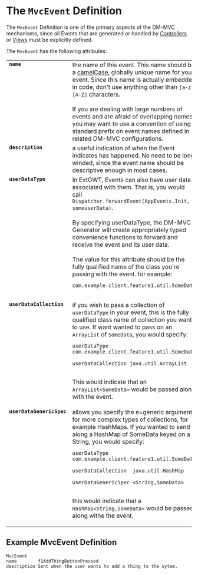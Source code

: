 # The `MvcEvent` Definition #

The `MvcEvent` Definition is one of the primary aspects of the DM-MVC mechanisms, since all Events that are generated or handled by [Controllers](MVCController.md) or [Views](MVCView.md) must be explicitly defined.

The `MvcEvent` has the following attributes:

<table width='820'>

<tr>
<td width='180' valign='top'>
<b><code>name</code></b>
</td>
<td valign='top'>
the name of this event. This name should be a <a href='http://en.wikipedia.org/wiki/CamelCase'>camelCase</a>, globally unique name for your event. Since this name is actually embedded in code, don't use anything other than <code>[a-z][A-Z]</code> characters.<br>
<br>
If you are dealing with large numbers of events and are afraid of overlapping names, you may want to use a convention of using a standard prefix on event names defined in related DM-MVC configurations.<br>
</td>
</tr>

<tr>
<td valign='top'>
<b><code>description</code></b>
</td>
<td valign='top'>
a useful indication of when the Event indicates has happened. No need to be long winded, since the event name should be descriptive enough in most cases.<br>
</td>
</tr>

<tr>
<td valign='top'>
<b><code>userDataType</code></b>
</td>
<td valign='top'>
In ExtGWT, Events can also have user data associated with them. That is, you would call <code>Dispatcher.forwardEvent(AppEvents.Init, someuserData)</code>.<br>
<br>
By specifying userDataType, the DM-MVC Generator will create appropriately typed convenience functions to forward and receive the event and its user data.<br>
<br>
The value for this attribute should be the fully qualified name of the class you're passing with the event. for example:<br>
<pre><code>com.example.client.feature1.util.SomeData<br>
</code></pre>
</td>
</tr>

<tr>
<td valign='top'>
<b><code>userDataCollection</code></b>
</td>
<td valign='top'>
if you wish to pass a collection of <code>userDataType</code> in your event, this is the fully qualified class name of collection you want to use. If want wanted to pass on an <code>ArrayList</code> of <code>SomeData</code>, you would specify:<br>
<pre><code>userDataType       com.example.client.feature1.util.SomeData<br>
userDataCollection java.util.ArrayList<br>
</code></pre>

This would indicate that an <code>ArrayList&lt;SomeData&gt;</code> would be passed along with the event.<br>
</td>
</tr>

<tr>
<td valign='top'>
<b><code>userDataGenericSpec</code></b>
</td>
<td valign='top'>
allows you specify the e=generic arguments for more complex types of collections, for example HashMaps. If you wanted to send along a HashMap of SomeData keyed on a String, you would specify:<br>
<pre><code>userDataType        com.example.client.feature1.util.SomeData<br>
userDataCollection  java.util.HashMap<br>
userDataGenericSpec &lt;String,SomeData&gt;<br>
</code></pre>

this would indicate that a <code>HashMap&lt;String,SomeData&gt;</code> would be passed along withe the event.<br>
</td>
</tr>

</table>

## Example MvcEvent Definition ##

```
MvcEvent
name        f1AddThingButtonPressed
description Sent when the user wants to add a thing to the sytem.
```